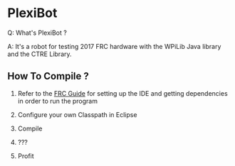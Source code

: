 # PlexiBot
Q: What's PlexiBot ? 

A: It's a robot for testing 2017 FRC hardware with the WPiLib Java library and the CTRE Library.

## How To Compile ? 
1. Refer to the [FRC Guide](https://wpilib.screenstepslive.com/s/4485/m/13809) for setting up the IDE and getting dependencies in order to run the program

2. Configure your own Classpath in Eclipse 

3. Compile 

4. ??? 

5. Profit



